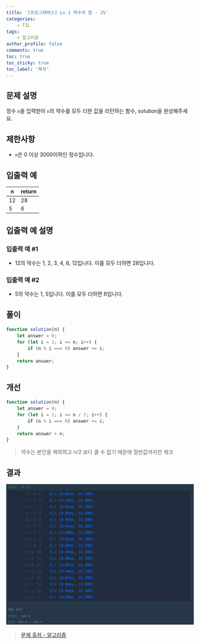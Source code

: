 ```yaml
---
title: '[프로그래머스] Lv.1 약수의 합 - JS'
categories:
    - TIL
tags:
    - 알고리즘
author_profile: false
comments: true
toc: true
toc_sticky: true
toc_label: '목차'
---
```


## 문제 설명

정수 `n`을 입력받아 `n`의 약수를 모두 더한 값을 리턴하는 함수, solution을 완성해주세요.

## 제한사항

-   `n`은 0 이상 3000이하인 정수입니다.

## 입출력 예

| n   | return |
| --- | ------ |
| 12  | 28     |
| 5   | 6      |

## 입출력 예 설명

### 입출력 예 #1

-   12의 약수는 1, 2, 3, 4, 6, 12입니다. 이를 모두 더하면 28입니다.

### 입출력 예 #2

-   5의 약수는 1, 5입니다. 이를 모두 더하면 6입니다.

## 풀이

```javascript
function solution(n) {
    let answer = 0;
    for (let i = 1; i <= n; i++) {
        if (n % i === 0) answer += i;
    }
    return answer;
}
```

## 개선

```javascript
function solution(n) {
    let answer = 0;
    for (let i = 1; i <= n / 2; i++) {
        if (n % i === 0) answer += i;
    }
    return answer + n;
}
```

> 약수는 본인을 제외하고 n/2 보다 클 수 없기 때문에 절반값까지만 체크

## 결과

![result](/assets/images/2023/08/21/algorithm-03-result.png)

> [문제 출처 - 알고리즘](https://school.programmers.co.kr/learn/courses/30/lessons/12928)
